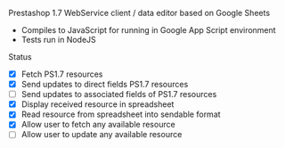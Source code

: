 Prestashop 1.7 WebService client / data editor based on Google Sheets
- Compiles to JavaScript for running in Google App Script environment
- Tests run in NodeJS

Status

- [x] Fetch PS1.7 resources
- [x] Send updates to direct fields PS1.7 resources
- [ ] Send updates to associated fields of PS1.7 resources
- [X] Display received resource in spreadsheet
- [X] Read resource from spreadsheet into sendable format
- [X] Allow user to fetch any available resource
- [ ] Allow user to update any available resource
